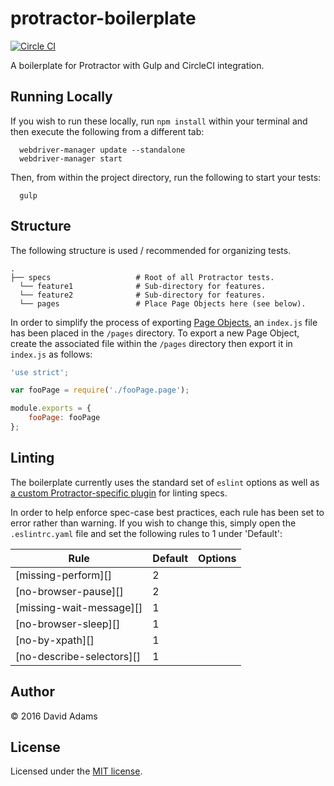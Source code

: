 protractor-boilerplate
================
[![Circle CI](https://circleci.com/gh/davidadas/protractor-boilerplate.png?style=badge)](https://circleci.com/gh/davidadas/protractor-boilerplate)

A boilerplate for Protractor with Gulp and CircleCI integration.

## Running Locally

If you wish to run these locally, run `npm install` within your terminal and then execute the following from a different tab:
```shell
  webdriver-manager update --standalone
  webdriver-manager start
```

Then, from within the project directory, run the following to start your tests:
```shell
  gulp
```

## Structure

The following structure is used / recommended for organizing tests.

    .
    ├── specs                   # Root of all Protractor tests.
      └── feature1              # Sub-directory for features.
      └── feature2              # Sub-directory for features.
      └── pages                 # Place Page Objects here (see below). 

In order to simplify the process of exporting [Page Objects](https://github.com/angular/protractor/blob/master/docs/page-objects.md), an `index.js` file has been placed in the `/pages` directory.  To export a new Page Object, create the associated file within the `/pages` directory then export it in `index.js` as follows:

```js
'use strict';

var fooPage = require('./fooPage.page');

module.exports = {
    fooPage: fooPage
};

```

## Linting

The boilerplate currently uses the standard set of `eslint` options as well as [a custom Protractor-specific plugin](https://github.com/alecxe/eslint-plugin-protractor) for linting specs.  

In order to help enforce spec-case best practices, each rule has been set to error rather than warning.  If you wish to change this, simply open the `.eslintrc.yaml` file and set the following rules to 1 under 'Default':

Rule                         | Default       | Options
----                         | -------       | -------
[missing-perform][]          | 2             |
[no-browser-pause][]         | 2             |
[missing-wait-message][]     | 1             |
[no-browser-sleep][]         | 1             |
[no-by-xpath][]              | 1             |
[no-describe-selectors][]    | 1             |

## Author

© 2016 David Adams

## License

Licensed under the [MIT license](LICENSE).
